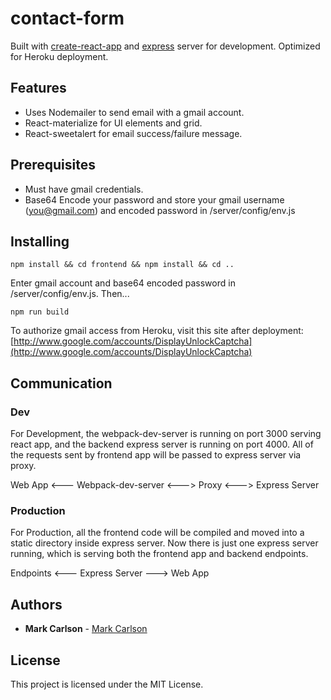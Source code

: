 
# contact-form

Built with [create-react-app](https://github.com/facebookincubator/create-react-app) and [express](https://expressjs.com/) server for development.  Optimized for Heroku deployment.

## Features

- Uses Nodemailer to send email with a gmail account.
- React-materialize for UI elements and grid.
- React-sweetalert for email success/failure message.

## Prerequisites

- Must have gmail credentials.
- Base64 Encode your password and store your gmail username (you@gmail.com) and encoded password in /server/config/env.js

## Installing

```
npm install && cd frontend && npm install && cd ..
```

Enter gmail account and base64 encoded password in /server/config/env.js. Then...

```
npm run build
```

To authorize gmail access from Heroku, visit this site after deployment:  [http://www.google.com/accounts/DisplayUnlockCaptcha](http://www.google.com/accounts/DisplayUnlockCaptcha)

## Communication

### Dev
For Development, the webpack-dev-server is running on port 3000 serving react app, and the backend express server is running on port 4000. All of the requests sent by frontend app will be passed to express server via proxy.

Web App <--- Webpack-dev-server <---> Proxy <---> Express Server

### Production
For Production, all the frontend code will be compiled and moved into a static directory inside express server. Now there is just one express server running, which is serving both the frontend app and backend endpoints.

Endpoints <--- Express Server ---> Web App

## Authors

* **Mark Carlson**  - [Mark Carlson](https://markcarlson.io)

## License

This project is licensed under the MIT License.


